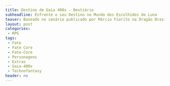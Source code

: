 ```yaml
---
title: Destino de Gaia 400x - Bestiário
subheadline: Enfrente o seu Destino no Mundo dos Escolhidos de Luna
teaser: Baseado no cenário publicado por Márcio Fiorito na Dragão Brasil 114
layout: post
categories:
 - RPG
tags:
 - Fate
 - Fate Core
 - Fate-Core
 - Personagens
 - Extras
 - Gaia-400x
 - Technofantasy
header: no
---
```

